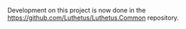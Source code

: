 Development on this project is now done in the https://github.com/Luthetus/Luthetus.Common repository.
